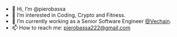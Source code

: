 - 👋 Hi, I’m @pierobassa
- 👀 I’m interested in Coding, Crypto and Fitness.
- 🌱 I’m currently working as a Senior Software Engineer [@Vechain](https://www.linkedin.com/company/vechain-foundation/).
- 📫 How to reach me: pierobassa222@gmail.com

<!---
pierobassa/pierobassa is a ✨ special ✨ repository because its `README.md` (this file) appears on your GitHub profile.
You can click the Preview link to take a look at your changes.
--->
